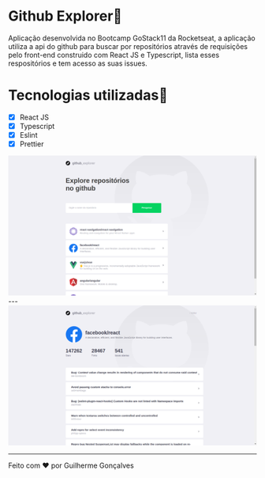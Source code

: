 <h1>Github Explorer🔎</h1>

<p>Aplicação desenvolvida no Bootcamp GoStack11 da Rocketseat, a aplicação utiliza a api do github para buscar por repositórios
através de requisições pelo front-end construido com React JS e Typescript, lista esses respositórios e tem acesso as suas
issues. </p>

<h1>Tecnologias utilizadas🚀</h1>

- [x] React JS
- [x] Typescript
- [x] Eslint
- [x] Prettier

![](./github-assets/tela1.png) --- ![](./github-assets/tela2.png)

---

Feito com ❤️ por Guilherme Gonçalves
